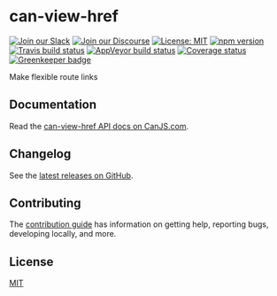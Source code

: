 # can-view-href

[![Join our Slack](https://img.shields.io/badge/slack-join%20chat-611f69.svg)](https://www.bitovi.com/community/slack?utm_source=badge&utm_medium=badge&utm_campaign=pr-badge&utm_content=badge)
[![Join our Discourse](https://img.shields.io/discourse/https/forums.bitovi.com/posts.svg)](https://forums.bitovi.com/?utm_source=badge&utm_medium=badge&utm_campaign=pr-badge&utm_content=badge)
[![License: MIT](https://img.shields.io/badge/license-MIT-blue.svg)](https://github.com/canjs/can-view-href/blob/master/LICENSE.md)
[![npm version](https://badge.fury.io/js/can-view-href.svg)](https://www.npmjs.com/package/can-view-href)
[![Travis build status](https://travis-ci.org/canjs/can-view-href.svg?branch=master)](https://travis-ci.org/canjs/can-view-href)
[![AppVeyor build status](https://ci.appveyor.com/api/projects/status/github/canjs/can-view-href?branch=master&svg=true)](https://ci.appveyor.com/project/matthewp/can-view-href)
[![Coverage status](https://coveralls.io/repos/github/canjs/can-view-href/badge.svg?branch=master)](https://coveralls.io/github/canjs/can-view-href?branch=master)
[![Greenkeeper badge](https://badges.greenkeeper.io/canjs/can-view-href.svg)](https://greenkeeper.io/)

Make flexible route links

## Documentation

Read the [can-view-href API docs on CanJS.com](https://canjs.com/doc/can-view-href.html).

## Changelog

See the [latest releases on GitHub](https://github.com/canjs/can-view-href/releases).

## Contributing

The [contribution guide](https://github.com/canjs/can-view-href/blob/master/CONTRIBUTING.md) has information on getting help, reporting bugs, developing locally, and more.

## License

[MIT](https://github.com/canjs/can-view-href/blob/master/LICENSE.md)
